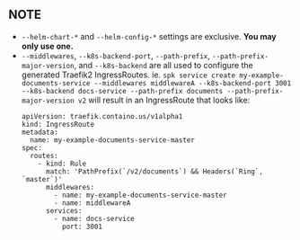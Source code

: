 ## NOTE

- `--helm-chart-*` and `--helm-config-*` settings are exclusive. **You may only
  use one.**
- `--middlewares`, `--k8s-backend-port`, `--path-prefix`,
  `--path-prefix-major-version`, and `--k8s-backend` are all used to configure
  the generated Traefik2 IngressRoutes. ie.
  `spk service create my-example-documents-service --middlewares middlewareA --k8s-backend-port 3001 --k8s-backend docs-service --path-prefix documents --path-prefix-major-version v2`
  will result in an IngressRoute that looks like:
  ```
  apiVersion: traefik.containo.us/v1alpha1
  kind: IngressRoute
  metadata:
    name: my-example-documents-service-master
  spec:
    routes:
      - kind: Rule
        match: 'PathPrefix(`/v2/documents`) && Headers(`Ring`, `master`)'
        middlewares:
          - name: my-example-documents-service-master
          - name: middlewareA
        services:
          - name: docs-service
            port: 3001
  ```

